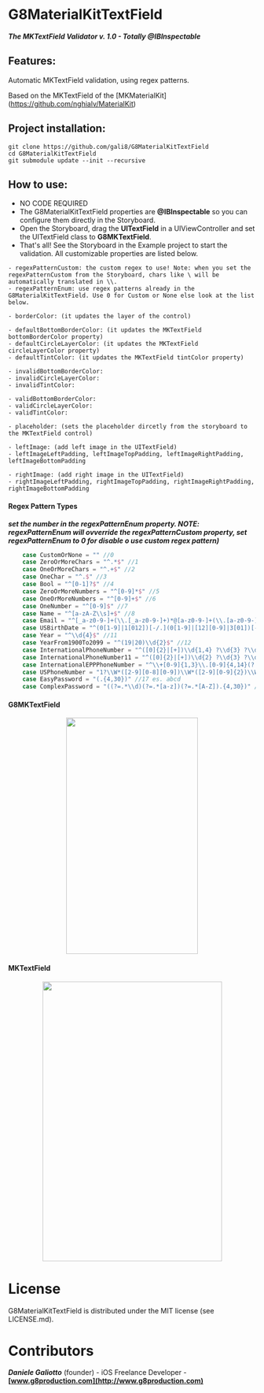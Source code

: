 G8MaterialKitTextField
===========
***The MKTextField Validator v. 1.0 - Totally @IBInspectable***

Features:
-----
Automatic MKTextField validation, using regex patterns.

Based on the MKTextField of the [MKMaterialKit] (https://github.com/nghialv/MaterialKit)

Project installation:
-----
```
git clone https://github.com/gali8/G8MaterialKitTextField
cd G8MaterialKitTextField
git submodule update --init --recursive
```

How to use:
-----
- NO CODE REQUIRED
- The G8MaterialKitTextField properties are **@IBInspectable** so you can configure them directly in the Storyboard.
- Open the Storyboard, drag the **UITextField** in a UIViewController and set the UITextField class to **G8MKTextField**.
- That's all! See the Storyboard in the Example project to start the validation. All customizable properties are listed below.

```
- regexPatternCustom: the custom regex to use! Note: when you set the regexPatternCustom from the Storyboard, chars like \ will be automatically translated in \\.
- regexPatternEnum: use regex patterns already in the G8MaterialKitTextField. Use 0 for Custom or None else look at the list below.

- borderColor: (it updates the layer of the control)

- defaultBottomBorderColor: (it updates the MKTextField bottomBorderColor property)
- defaultCircleLayerColor: (it updates the MKTextField circleLayerColor property)
- defaultTintColor: (it updates the MKTextField tintColor property)

- invalidBottomBorderColor:
- invalidCircleLayerColor:
- invalidTintColor:

- validBottomBorderColor:
- validCircleLayerColor:
- validTintColor:

- placeholder: (sets the placeholder dircetly from the storyboard to the MKTextField control)

- leftImage: (add left image in the UITextField)
- leftImageLeftPadding, leftImageTopPadding, leftImageRightPadding, leftImageBottomPadding

- rightImage: (add right image in the UITextField)
- rightImageLeftPadding, rightImageTopPadding, rightImageRightPadding, rightImageBottomPadding
```

#### Regex Pattern Types
***set the number in the regexPatternEnum property. NOTE: regexPatternEnum will ovverride the regexPatternCustom property, set regexPatternEnum to 0 for disable o use custom regex pattern)***
``` swift
    case CustomOrNone = "" //0
    case ZeroOrMoreChars = "^.*$" //1
    case OneOrMoreChars = "^.+$" //2
    case OneChar = "^.$" //3
    case Bool = "^[0-1]?$" //4
    case ZeroOrMoreNumbers = "^[0-9]*$" //5
    case OneOrMoreNumbers = "^[0-9]+$" //6
    case OneNumber = "^[0-9]$" //7
    case Name = "^[a-zA-Z\\s]+$" //8
    case Email = "^[_a-z0-9-]+(\\.[_a-z0-9-]+)*@[a-z0-9-]+(\\.[a-z0-9-]+)*(\\.[a-z]{2,4})$" //9
    case USBirthDate = "^(0[1-9]|1[012])[-/.](0[1-9]|[12][0-9]|3[01])[-/.](19|20)\\d\\d$" //10 MM/dd/yyyy
    case Year = "^\\d{4}$" //11
    case YearFrom1900To2099 = "^(19|20)\\d{2}$" //12
    case InternationalPhoneNumber = "^([0]{2}|[+])\\d{1,4} ?\\d{3} ?\\d{10}$" //13 es. +0000 000 0000000000 +00 000 0000000000 ....
    case InternationalPhoneNumber11 = "^([0]{2}|[+])\\d{2} ?\\d{3} ?\\d{7}$" //14 es. +00 000 0000000 ....
    case InternationalEPPPhoneNumber = "^\\+[0-9]{1,3}\\.[0-9]{4,14}(?:x.+)?$" //15
    case USPhoneNumber = "1?\\W*([2-9][0-8][0-9])\\W*([2-9][0-9]{2})\\W*([0-9]{4})(\\se?x?t?(\\d*))?" //16
    case EasyPassword = "(.{4,30})" //17 es. abcd
    case ComplexPassword = "((?=.*\\d)(?=.*[a-z])(?=.*[A-Z]).{4,30})" //18 es. 1num1CHAR1char
```

#### G8MKTextField
<p align="center">
<img style="-webkit-user-select: none;" src="https://dl.dropboxusercontent.com/s/8hho89scxc2r1wh/G8MaterialKitTextField.gif" width="268" height="480">
</p>

#### MKTextField
<p align="center">
<img style="-webkit-user-select: none;" src="https://dl.dropboxusercontent.com/u/8556646/MKTextField.gif" width="365" height="568">
</p>


License
=================

G8MaterialKitTextField is distributed under the MIT
license (see LICENSE.md).

Contributors
=================

***Daniele Galiotto*** (founder) - iOS Freelance Developer -
**[www.g8production.com](http://www.g8production.com)**
